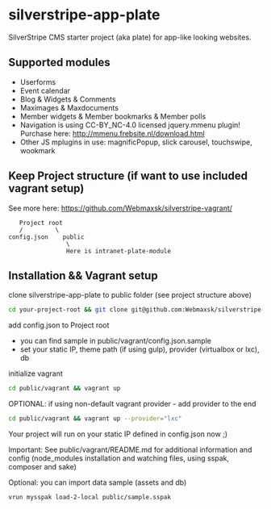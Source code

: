 # silverstripe-app-plate
SilverStripe CMS starter project (aka plate) for app-like looking websites.

## Supported modules
- Userforms
- Event calendar
- Blog & Widgets & Comments
- Maximages & Maxdocuments
- Member widgets & Member bookmarks & Member polls
- Navigation is using CC-BY_NC-4.0 licensed jquery.mmenu plugin! Purchase here: http://mmenu.frebsite.nl/download.html  
- Other JS mplugins in use: magnificPopup, slick carousel, touchswipe, wookmark

## Keep Project structure (if want to use included vagrant setup)
See more here: https://github.com/Webmaxsk/silverstripe-vagrant/

       Project root
       /         \
    config.json    public
               	    \
              	    Here is intranet-plate-module



## Installation && Vagrant setup

clone silverstripe-app-plate to public folder (see project structure above)
```bash
cd your-project-root && git clone git@github.com:Webmaxsk/silverstripe-app-plate.git public && rm -rf public/.git
```

add config.json to Project root
- you can find sample in public/vagrant/config.json.sample
- set your static IP, theme path (if using gulp), provider (virtualbox or lxc), db

initialize vagrant
```bash
cd public/vagrant && vagrant up 
```

OPTIONAL: if using non-default vagrant provider - add provider to the end
```bash
cd public/vagrant && vagrant up --provider="lxc"
```

Your project will run on your static IP defined in config.json now ;)

Important: See public/vagrant/README.md for additional information and config (node_modules installation and watching files, using sspak, composer and sake)

Optional: you can import data sample (assets and db)
```bash
vrun mysspak load-2-local public/sample.sspak
```

